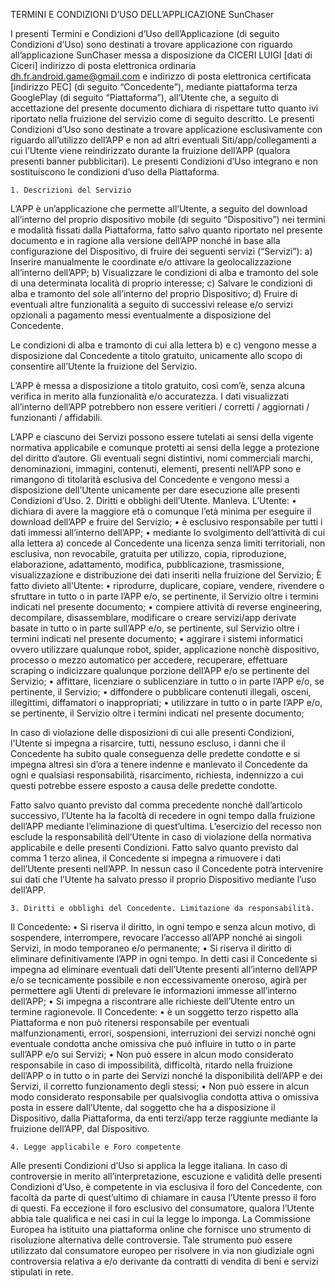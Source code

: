 TERMINI E CONDIZIONI D’USO 
DELL’APPLICAZIONE SunChaser

I presenti Termini e Condizioni d’Uso dell’Applicazione (di seguito Condizioni d’Uso) sono destinati a trovare applicazione con riguardo all’applicazione SunChaser messa a disposizione da CICERI LUIGI [dati di Ciceri] indirizzo di posta elettronica ordinaria dh.fr.android.game@gmail.com e indirizzo di posta elettronica certificata [indirizzo PEC] (di seguito “Concedente”), mediante piattaforma terza GooglePlay (di seguito “Piattaforma”), all’Utente che, a seguito di accettazione del presente documento dichiara di rispettare tutto quanto ivi riportato nella fruizione del servizio come di seguito descritto.
Le presenti Condizioni d’Uso sono destinate a trovare applicazione esclusivamente con riguardo all’utilizzo dell’APP e non ad altri eventuali Siti/app/collegamenti a cui l’Utente viene reindirizzato durante la fruizione dell’APP (qualora presenti banner pubblicitari). Le presenti Condizioni d’Uso integrano e non sostituiscono le condizioni d’uso della Piattaforma.

    1. Descrizioni del Servizio
L’APP è un’applicazione che permette all’Utente, a seguito del download all’interno del proprio dispositivo mobile (di seguito “Dispositivo”) nei termini e modalità fissati dalla Piattaforma, fatto salvo quanto riportato nel presente documento e in ragione alla versione dell’APP nonché in base alla configurazione del Dispositivo, di fruire dei seguenti servizi (“Servizi”):
    a) Inserire manualmente le coordinate e/o attivare la geolocalizzazione all’interno dell’APP;
    b) Visualizzare le condizioni di alba e tramonto del sole di una determinata località di proprio interesse;
    c) Salvare le condizioni di alba e tramonto del sole all’interno del proprio Dispositivo; 
    d) Fruire di eventuali altre funzionalità a seguito di successivi release e/o servizi opzionali a pagamento messi eventualmente a disposizione del Concedente.

Le condizioni di alba e tramonto di cui alla lettera b) e c) vengono messe a disposizione dal Concedente a titolo gratuito, unicamente allo scopo di consentire all’Utente la fruizione del Servizio.

L’APP è messa a disposizione a titolo gratuito, così com’è, senza alcuna verifica in merito alla funzionalità e/o accuratezza. I dati visualizzati all’interno dell’APP potrebbero non essere veritieri / corretti / aggiornati / funzionanti / affidabili. 

L’APP e ciascuno dei Servizi possono essere tutelati ai sensi della vigente normativa applicabile e comunque protetti ai sensi della legge a protezione del diritto d’autore. Gli eventuali segni distintivi, nomi commerciali marchi, denominazioni, immagini, contenuti, elementi, presenti nell’APP sono e rimangono di titolarità esclusiva del Concedente e vengono messi a disposizione dell’Utente unicamente per dare esecuzione alle presenti Condizioni d’Uso.
    2. Diritti e obblighi dell’Utente. Manleva.
L’Utente:
    • dichiara di avere la maggiore età o comunque l’età minima per eseguire il download dell’APP e fruire del Servizio;
    • è esclusivo responsabile per tutti i dati immessi all’interno dell’APP;
    • mediante lo svolgimento dell’attività di cui alla lettera a) concede al Concedente una licenza senza limiti territoriali, non esclusiva, non revocabile, gratuita per utilizzo, copia, riproduzione, elaborazione, adattamento, modifica, pubblicazione, trasmissione, visualizzazione e distribuzione dei dati inseriti nella fruizione del Servizio;
È fatto divieto all’Utente:
    • riprodurre, duplicare, copiare, vendere, rivendere o sfruttare in tutto o in parte l’APP e/o, se pertinente, il Servizio oltre i termini indicati nel presente documento;
    • compiere attività di reverse engineering, decompilare, disassemblare, modificare o creare servizi/app derivate basate in tutto o in parte sull’APP e/o, se pertinente, sul Servizio oltre i termini indicati nel presente documento;
    • aggirare i sistemi informatici ovvero utilizzare qualunque robot, spider, applicazione nonchè dispositivo, processo o mezzo automatico per accedere, recuperare, effettuare scraping o indicizzare qualunque porzione dell’APP e/o se pertinente del Servizio;
    • affittare, licenziare o sublicenziare in tutto o in parte l’APP e/o, se pertinente, il Servizio;
    • diffondere o pubblicare contenuti illegali, osceni, illegittimi, diffamatori o inappropriati; 
    • utilizzare in tutto o in parte l’APP e/o, se pertinente, il Servizio oltre i termini indicati nel presente documento;

In caso di violazione delle disposizioni di cui alle presenti Condizioni, l'Utente si impegna a risarcire, tutti, nessuno escluso, i danni che il Concedente ha subito quale conseguenza delle predette condotte e si impegna altresì sin d’ora a tenere indenne e manlevato il Concedente da ogni e qualsiasi responsabilità, risarcimento, richiesta, indennizzo a cui questi potrebbe essere esposto a causa delle predette condotte.

Fatto salvo quanto previsto dal comma precedente nonché dall’articolo successivo, l’Utente ha la facoltà di recedere in ogni tempo dalla fruizione dell’APP mediante l’eliminazione di quest’ultima. L’esercizio del recesso non esclude la responsabilità dell’Utente in caso di violazione della normativa applicabile e delle presenti Condizioni. Fatto salvo quanto previsto dal comma 1 terzo alinea, il Concedente si impegna a rimuovere i dati dell’Utente presenti nell’APP. In nessun caso il Concedente potrà intervenire sui dati che l’Utente ha salvato presso il proprio Dispositivo mediante l’uso dell’APP.  



    3. Diritti e obblighi del Concedente. Limitazione da responsabilità. 
Il Concedente:
    • Si riserva il diritto, in ogni tempo e senza alcun motivo, di sospendere, interrompere, revocare l’accesso all’APP nonché ai singoli Servizi, in modo temporaneo e/o permanente;
    • Si riserva il diritto di eliminare definitivamente l’APP in ogni tempo. In detti casi il Concedente si impegna ad eliminare eventuali dati dell’Utente presenti all’interno dell’APP e/o se tecnicamente possibile e non eccessivamente oneroso, agirà per permettere agli Utenti di prelevare le informazioni immesse all’interno dell’APP;
    • Si impegna a riscontrare alle richieste dell’Utente entro un termine ragionevole.
Il Concedente: 
    • è un soggetto terzo rispetto alla Piattaforma e non può ritenersi responsabile per eventuali malfunzionamenti, errori, sospensioni, interruzioni dei servizi nonché ogni eventuale condotta anche omissiva che può influire in tutto o in parte sull’APP e/o sui Servizi;
    • Non può essere in alcun modo considerato responsabile in caso di impossibilità, difficoltà, ritardo nella fruizione dell’APP o in tutto o in parte dei Servizi nonché la disponibilità dell’APP e dei Servizi, il corretto funzionamento degli stessi;
    • Non può essere in alcun modo considerato responsabile per qualsivoglia condotta attiva o omissiva posta in essere dall’Utente, dal soggetto che ha a disposizione il Dispositivo, dalla Piattaforma, da enti terzi/app terze raggiunte mediante la fruizione dell’APP, dal Dispositivo.

    4. Legge applicabile e Foro competente 
Alle presenti Condizioni d’Uso si applica la legge italiana.  In caso di controversie in merito all’interpretazione, escuzione e validità delle presenti Condizioni d’Uso, è competente in via esclusiva il foro del Concedente, con facoltà da parte di quest’ultimo di chiamare in causa l’Utente presso il foro di questi. Fa eccezione il foro esclusivo del consumatore, qualora l’Utente abbia tale qualifica e nei casi in cui la legge lo imponga. 
La Commissione Europea ha istituito una piattaforma online che fornisce uno strumento di risoluzione alternativa delle controversie. Tale strumento può essere utilizzato dal consumatore europeo per risolvere in via non giudiziale ogni controversia relativa a e/o derivante da contratti di vendita di beni e servizi stipulati in rete. 



